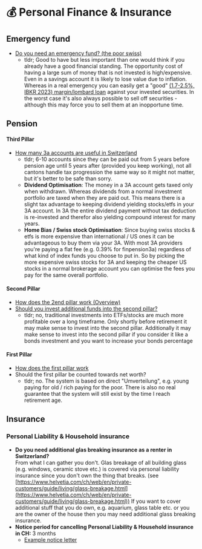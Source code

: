 # 💰 Personal Finance & Insurance

## Emergency fund

* [Do you need an emergency fund? (the poor swiss)](https://thepoorswiss.com/emergency-fund/)
  * tldr; Good to have but less important than one would think if you already have a good financial standing. The opportunity cost of having a large sum of money that is not invested is high/expensive. Even in a savings account it is likely to lose value due to inflation. Whereas in a real emergency you can easily get a "good" [(1.7-2.5%, IBKR 2023) margin/lombard loan](https://thepoorswiss.com/margin-loans/) against your invested securities. In the worst case it's also always possible to sell off securities - although this may force you to sell them at an inopportune time.

## Pension

#### Third Pillar

* [How many 3a accounts are useful in Switzerland](https://finpension.ch/en/how-many-3a-accounts-make-any-sense-at-all/)
  * tldr; 6-10 accounts since they can be paid out from 5 years before pension age until 5 years after (provided you keep working), not all cantons handle tax progression the same way so it might not matter, but it's better to be safe than sorry.
  * **Dividend Optimisation**: The money in a 3A account gets taxed only when withdrawn. Whereas dividends from a normal investment portfolio are taxed when they are paid out. This means there is a slight tax advantage to keeping dividend yielding stocks/etfs in your 3A account. In 3A the entire dividend payment without tax deduction is re-invested and therefor also yielding compound interest for many years.
  * **Home Bias / Swiss stock Optimisation**: Since buying swiss stocks & etfs is more expensive than international / US ones it can be advantageous to buy them via your 3A. With most 3A providers you're paying a flat fee (e.g. 0.39% for finpension3a) regardless of what kind of index funds you choose to put in. So by picking the more expensive swiss stocks for 3A and keeping the cheaper US stocks in a normal brokerage account you can optimise the fees you pay for the same overall portfolio.

#### Second Pillar

* [How does the 2end pillar work (Overview)](https://thepoorswiss.com/second-pillar-retirement-switzerland/)
* [Should you invest additional funds into the second pillar?](https://thepoorswiss.com/should-you-contribute-to-your-second-pillar/)
  * tldr; no, traditional investments into ETFs/stocks are much more profitable over a long timeframe. Only shortly before retirement it may make sense to invest into the second pillar.  Additionally it may make sense to invest into the second pillar if you consider it like a bonds investment and you want to increase your bonds percentage

#### First Pillar

* [How does the first pillar work](https://thepoorswiss.com/first-pillar-retirement-switzerland/)
* Should the first pillar be counted towards net worth?
  * tldr; no. The system is based on direct "Umverteilung", e.g. young paying for old / rich paying for the poor. There is also no real guarantee that the system will still exist by the time I reach retirement age.

## Insurance

### Personal Liability & Household insurance

* **Do you need additional glas breaking insurance as a renter in Switzerland?**\
  From what I can gather you don't. Glas breakage of all building glass (e.g. windows, ceramic stove etc.) is covered via personal liability insurance since you don't own the thing that breaks. (see [https://www.helvetia.com/ch/web/en/private-customers/guide/living/glass-breakage.html](https://www.helvetia.com/ch/web/en/private-customers/guide/living/glass-breakage.html)) If you want to cover additional stuff that you do own, e.g. aquarium, glass table etc. or you are the owner of the house then you may need additional glass breaking insurance.
* **Notice period for cancelling Personal Liability & Household insurance in CH:** 3 months
  * [Example notice letter](https://www.baloise.ch/dam/jcr:1a2575bc-c749-4ff9-9bb9-e62180e865d6/K%C3%BCndigungsschreiben.pdf)



